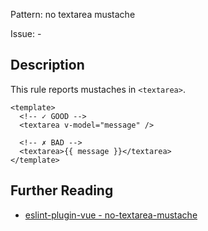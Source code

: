 Pattern: no textarea mustache

Issue: -

## Description

This rule reports mustaches in `<textarea>`.

<eslint-code-block :rules="{'vue/no-textarea-mustache': ['error']}">

```vue
<template>
  <!-- ✓ GOOD -->
  <textarea v-model="message" />

  <!-- ✗ BAD -->
  <textarea>{{ message }}</textarea>
</template>
```

</eslint-code-block>

## Further Reading

* [eslint-plugin-vue - no-textarea-mustache](https://eslint.vuejs.org/rules/no-textarea-mustache.html)
